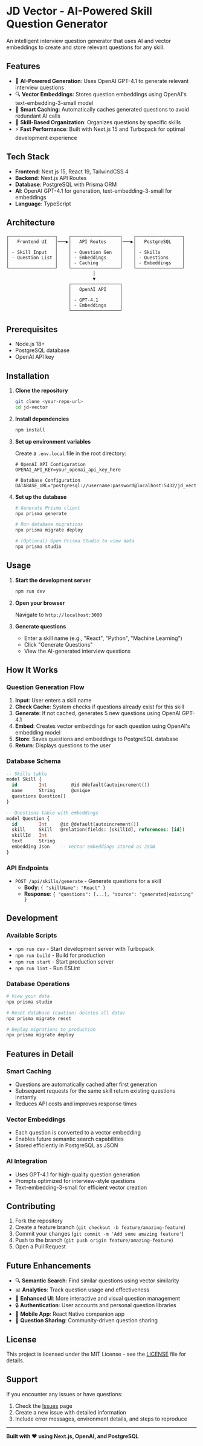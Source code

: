 # JD Vector - AI-Powered Skill Question Generator

An intelligent interview question generator that uses AI and vector embeddings to create and store relevant questions for any skill.

## Features

- 🤖 **AI-Powered Generation**: Uses OpenAI GPT-4.1 to generate relevant interview questions
- 🔍 **Vector Embeddings**: Stores question embeddings using OpenAI's text-embedding-3-small model
- 💾 **Smart Caching**: Automatically caches generated questions to avoid redundant AI calls
- 🎯 **Skill-Based Organization**: Organizes questions by specific skills
- ⚡ **Fast Performance**: Built with Next.js 15 and Turbopack for optimal development experience

## Tech Stack

- **Frontend**: Next.js 15, React 19, TailwindCSS 4
- **Backend**: Next.js API Routes
- **Database**: PostgreSQL with Prisma ORM
- **AI**: OpenAI GPT-4.1 for generation, text-embedding-3-small for embeddings
- **Language**: TypeScript

## Architecture

```
┌─────────────────┐    ┌──────────────────┐    ┌─────────────────┐
│   Frontend UI   │───▶│   API Routes     │───▶│   PostgreSQL    │
│                 │    │                  │    │                 │
│ - Skill Input   │    │ - Question Gen   │    │ - Skills        │
│ - Question List │    │ - Embeddings     │    │ - Questions     │
│                 │    │ - Caching        │    │ - Embeddings    │
└─────────────────┘    └──────────────────┘    └─────────────────┘
                                │
                                ▼
                       ┌──────────────────┐
                       │   OpenAI API     │
                       │                  │
                       │ - GPT-4.1        │
                       │ - Embeddings     │
                       └──────────────────┘
```

## Prerequisites

- Node.js 18+
- PostgreSQL database
- OpenAI API key

## Installation

1. **Clone the repository**

   ```bash
   git clone <your-repo-url>
   cd jd-vector
   ```

2. **Install dependencies**

   ```bash
   npm install
   ```

3. **Set up environment variables**

   Create a `.env.local` file in the root directory:

   ```env
   # OpenAI API Configuration
   OPENAI_API_KEY=your_openai_api_key_here

   # Database Configuration
   DATABASE_URL="postgresql://username:password@localhost:5432/jd_vector"
   ```

4. **Set up the database**

   ```bash
   # Generate Prisma client
   npx prisma generate

   # Run database migrations
   npx prisma migrate deploy

   # (Optional) Open Prisma Studio to view data
   npx prisma studio
   ```

## Usage

1. **Start the development server**

   ```bash
   npm run dev
   ```

2. **Open your browser**

   Navigate to `http://localhost:3000`

3. **Generate questions**
   - Enter a skill name (e.g., "React", "Python", "Machine Learning")
   - Click "Generate Questions"
   - View the AI-generated interview questions

## How It Works

### Question Generation Flow

1. **Input**: User enters a skill name
2. **Check Cache**: System checks if questions already exist for this skill
3. **Generate**: If not cached, generates 5 new questions using OpenAI GPT-4.1
4. **Embed**: Creates vector embeddings for each question using OpenAI's embedding model
5. **Store**: Saves questions and embeddings to PostgreSQL database
6. **Return**: Displays questions to the user

### Database Schema

```sql
-- Skills table
model Skill {
  id        Int         @id @default(autoincrement())
  name      String      @unique
  questions Question[]
}

-- Questions table with embeddings
model Question {
  id        Int     @id @default(autoincrement())
  skill     Skill   @relation(fields: [skillId], references: [id])
  skillId   Int
  text      String
  embedding Json    -- Vector embeddings stored as JSON
}
```

### API Endpoints

- `POST /api/skills/generate` - Generate questions for a skill
  - **Body**: `{ "skillName": "React" }`
  - **Response**: `{ "questions": [...], "source": "generated|existing" }`

## Development

### Available Scripts

- `npm run dev` - Start development server with Turbopack
- `npm run build` - Build for production
- `npm run start` - Start production server
- `npm run lint` - Run ESLint

### Database Operations

```bash
# View your data
npx prisma studio

# Reset database (caution: deletes all data)
npx prisma migrate reset

# Deploy migrations to production
npx prisma migrate deploy
```

## Features in Detail

### Smart Caching

- Questions are automatically cached after first generation
- Subsequent requests for the same skill return existing questions instantly
- Reduces API costs and improves response times

### Vector Embeddings

- Each question is converted to a vector embedding
- Enables future semantic search capabilities
- Stored efficiently in PostgreSQL as JSON

### AI Integration

- Uses GPT-4.1 for high-quality question generation
- Prompts optimized for interview-style questions
- Text-embedding-3-small for efficient vector creation

## Contributing

1. Fork the repository
2. Create a feature branch (`git checkout -b feature/amazing-feature`)
3. Commit your changes (`git commit -m 'Add some amazing feature'`)
4. Push to the branch (`git push origin feature/amazing-feature`)
5. Open a Pull Request

## Future Enhancements

- 🔍 **Semantic Search**: Find similar questions using vector similarity
- 📊 **Analytics**: Track question usage and effectiveness
- 🎨 **Enhanced UI**: More interactive and visual question management
- 🔒 **Authentication**: User accounts and personal question libraries
- 📱 **Mobile App**: React Native companion app
- 🤝 **Question Sharing**: Community-driven question sharing

## License

This project is licensed under the MIT License - see the [LICENSE](LICENSE) file for details.

## Support

If you encounter any issues or have questions:

1. Check the [Issues](https://github.com/your-username/jd-vector/issues) page
2. Create a new issue with detailed information
3. Include error messages, environment details, and steps to reproduce

---

**Built with ❤️ using Next.js, OpenAI, and PostgreSQL**
